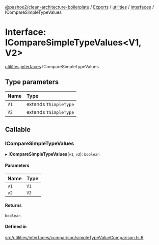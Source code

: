 [@pashoo2/clean-architecture-boilerplate](../README.md) / [Exports](../modules.md) / [utilities](../modules/utilities.md) / [interfaces](../modules/utilities.interfaces.md) / ICompareSimpleTypeValues

# Interface: ICompareSimpleTypeValues<V1, V2\>

[utilities](../modules/utilities.md).[interfaces](../modules/utilities.interfaces.md).ICompareSimpleTypeValues

## Type parameters

| Name | Type |
| :------ | :------ |
| `V1` | extends `TSimpleType` |
| `V2` | extends `TSimpleType` |

## Callable

### ICompareSimpleTypeValues

▸ **ICompareSimpleTypeValues**(`v1`, `v2`): `boolean`

#### Parameters

| Name | Type |
| :------ | :------ |
| `v1` | `V1` |
| `v2` | `V2` |

#### Returns

`boolean`

#### Defined in

[src/utilities/interfaces/comparison/simpleTypeValueComparison.ts:6](https://github.com/pashoo2/clean-architecture-boilerplate/blob/4202db5/src/utilities/interfaces/comparison/simpleTypeValueComparison.ts#L6)
